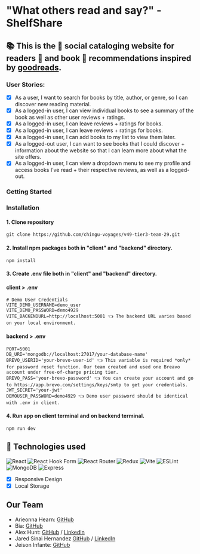 # "What others read and say?" - ShelfShare
## 📚️ This is the 🌝 social cataloging website for readers 🧐 and book 📖 recommendations inspired by [goodreads](https://www.goodreads.com/). 

### User Stories:
- [x] As a user, I want to search for books by title, author, or genre, so I can discover new reading material.
- [x] As a logged-in user, I can view individual books to see a summary of the book as well as other user reviews + ratings.
- [x] As a logged-in user, I can leave reviews + ratings for books.
- [x] As a logged-in user, I can leave reviews + ratings for books.
- [x] As a logged-in user, I can add books to my list to view them later.
- [x] As a logged-out user, I can want to see books that I could discover + information about the website so that I can learn more about what the site offers.
- [x] As a logged-in user, I can view a dropdown menu to see my profile and access books I’ve read + their respective reviews, as well as a logged-out.

### Getting Started
### Installation
#### 1. Clone repository
```
git clone https://github.com/chingu-voyages/v49-tier3-team-29.git
```
#### 2. Install npm packages both in "client" and "backend" directory.
```
npm install
```
#### 3. Create .env file both in "client" and "backend" directory.
#### client > .env
```
# Demo User Credentials
VITE_DEMO_USERNAME=demo_user
VITE_DEMO_PASSWORD=demo4929
VITE_BACKENDURL=http://localhost:5001 👈️ The backend URL varies based on your local environment.
```
#### backend > .env

```
PORT=5001
DB_URI='mongodb://localhost:27017/your-database-name'
BREVO_USERID='your-brevo-user-id' 👈️ This variable is required *only* for password reset function. Our team created and used one Breavo account under free-of-charge pricing tier. 
BREVO_PASS='your-brevo-password' 👈️ You can create your account and go to https://app.brevo.com/settings/keys/smtp to get your credentials. 
JWT_SECRET='your-jwt' 
DEMOUSER_PASSWORD=demo4929 👈️ Demo user password should be identical with .env in client.
```
#### 4. Run app on client terminal and on backend terminal.
```
npm run dev
```
## 🚀 Technologies used
![React](https://img.shields.io/badge/react-%2320232a.svg?style=for-the-badge&logo=react&logoColor=%2361DAFB)
![React Hook Form](https://img.shields.io/badge/React%20Hook%20Form-%23EC5990.svg?style=for-the-badge&logo=reacthookform&logoColor=white)
![React Router](https://img.shields.io/badge/React_Router-CA4245?style=for-the-badge&logo=react-router&logoColor=white)
![Redux](https://img.shields.io/badge/redux-%23593d88.svg?style=for-the-badge&logo=redux&logoColor=white)
![Vite](https://img.shields.io/badge/vite-%23646CFF.svg?style=for-the-badge&logo=vite&logoColor=white)
![ESLint](https://img.shields.io/badge/ESLint-4B3263?style=for-the-badge&logo=eslint&logoColor=white)
![MongoDB](https://img.shields.io/badge/-MongoDB-13aa52?style=for-the-badge&logo=mongodb&logoColor=white)
![Express](https://img.shields.io/badge/mongoose-blue?style=for-the-badge)
- [x] Responsive Design
- [x] Local Storage
 
## Our Team
- Arieonna Hearn: [GitHub](https://github.com/chuelgi)
- Bia: [GitHub](https://github.com/bank1e)
- Alex Hunt: [GitHub](https://github.com/alexh205) / [LinkedIn](https://www.linkedin.com/in/alexhse/)
- Jared Sinai Hernandez [GitHub](https://github.com/jaredsina) / [LinkedIn](https://www.linkedin.com/in/jaredsina/)
- Jeison Infante: [GitHub](https://github.com/JeisonRd) 
